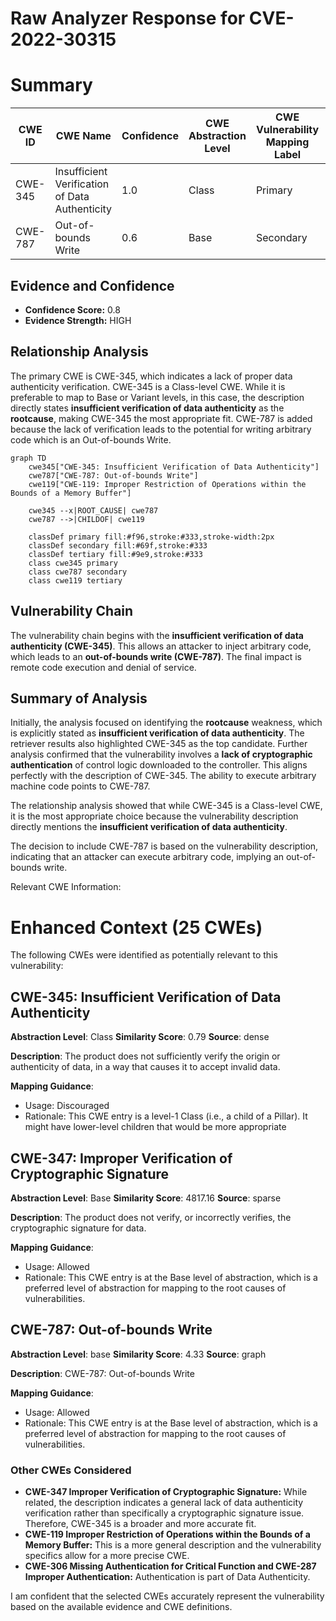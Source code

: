 # Raw Analyzer Response for CVE-2022-30315

# Summary
| CWE ID | CWE Name | Confidence | CWE Abstraction Level | CWE Vulnerability Mapping Label | CWE-Vulnerability Mapping Notes |
|---|---|---|---|---|---|
| CWE-345 | Insufficient Verification of Data Authenticity | 1.0 | Class | Primary | Allowed with Review|
| CWE-787 | Out-of-bounds Write | 0.6 | Base | Secondary | Allowed |

## Evidence and Confidence

*   **Confidence Score:** 0.8
*   **Evidence Strength:** HIGH

## Relationship Analysis
The primary CWE is CWE-345, which indicates a lack of proper data authenticity verification. CWE-345 is a Class-level CWE. While it is preferable to map to Base or Variant levels, in this case, the description directly states **insufficient verification of data authenticity** as the **rootcause**, making CWE-345 the most appropriate fit. CWE-787 is added because the lack of verification leads to the potential for writing arbitrary code which is an Out-of-bounds Write.

```mermaid
graph TD
    cwe345["CWE-345: Insufficient Verification of Data Authenticity"]
    cwe787["CWE-787: Out-of-bounds Write"]
    cwe119["CWE-119: Improper Restriction of Operations within the Bounds of a Memory Buffer"]

    cwe345 --x|ROOT_CAUSE| cwe787
    cwe787 -->|CHILDOF| cwe119
    
    classDef primary fill:#f96,stroke:#333,stroke-width:2px
    classDef secondary fill:#69f,stroke:#333
    classDef tertiary fill:#9e9,stroke:#333
    class cwe345 primary
    class cwe787 secondary
    class cwe119 tertiary
```

## Vulnerability Chain
The vulnerability chain begins with the **insufficient verification of data authenticity (CWE-345)**. This allows an attacker to inject arbitrary code, which leads to an **out-of-bounds write (CWE-787)**. The final impact is remote code execution and denial of service.

## Summary of Analysis
Initially, the analysis focused on identifying the **rootcause** weakness, which is explicitly stated as **insufficient verification of data authenticity**. The retriever results also highlighted CWE-345 as the top candidate. Further analysis confirmed that the vulnerability involves a **lack of cryptographic authentication** of control logic downloaded to the controller. This aligns perfectly with the description of CWE-345. The ability to execute arbitrary machine code points to CWE-787.

The relationship analysis showed that while CWE-345 is a Class-level CWE, it is the most appropriate choice because the vulnerability description directly mentions the **insufficient verification of data authenticity**.

The decision to include CWE-787 is based on the vulnerability description, indicating that an attacker can execute arbitrary code, implying an out-of-bounds write.

Relevant CWE Information:

# Enhanced Context (25 CWEs)
The following CWEs were identified as potentially relevant to this vulnerability:

## CWE-345: Insufficient Verification of Data Authenticity
**Abstraction Level**: Class
**Similarity Score**: 0.79
**Source**: dense

**Description**:
The product does not sufficiently verify the origin or authenticity of data, in a way that causes it to accept invalid data.

**Mapping Guidance**:
- Usage: Discouraged
- Rationale: This CWE entry is a level-1 Class (i.e., a child of a Pillar). It might have lower-level children that would be more appropriate

## CWE-347: Improper Verification of Cryptographic Signature
**Abstraction Level**: Base
**Similarity Score**: 4817.16
**Source**: sparse

**Description**:
The product does not verify, or incorrectly verifies, the cryptographic signature for data.

**Mapping Guidance**:
- Usage: Allowed
- Rationale: This CWE entry is at the Base level of abstraction, which is a preferred level of abstraction for mapping to the root causes of vulnerabilities.

## CWE-787: Out-of-bounds Write
**Abstraction Level**: base
**Similarity Score**: 4.33
**Source**: graph

**Description**:
CWE-787: Out-of-bounds Write

**Mapping Guidance**:
- Usage: Allowed
- Rationale: This CWE entry is at the Base level of abstraction, which is a preferred level of abstraction for mapping to the root causes of vulnerabilities.

### Other CWEs Considered

*   **CWE-347 Improper Verification of Cryptographic Signature:** While related, the description indicates a general lack of data authenticity verification rather than specifically a cryptographic signature issue. Therefore, CWE-345 is a broader and more accurate fit.
*   **CWE-119 Improper Restriction of Operations within the Bounds of a Memory Buffer:** This is a more general description and the vulnerability specifics allow for a more precise CWE.
*   **CWE-306 Missing Authentication for Critical Function and CWE-287 Improper Authentication:** Authentication is part of Data Authenticity.

I am confident that the selected CWEs accurately represent the vulnerability based on the available evidence and CWE definitions.